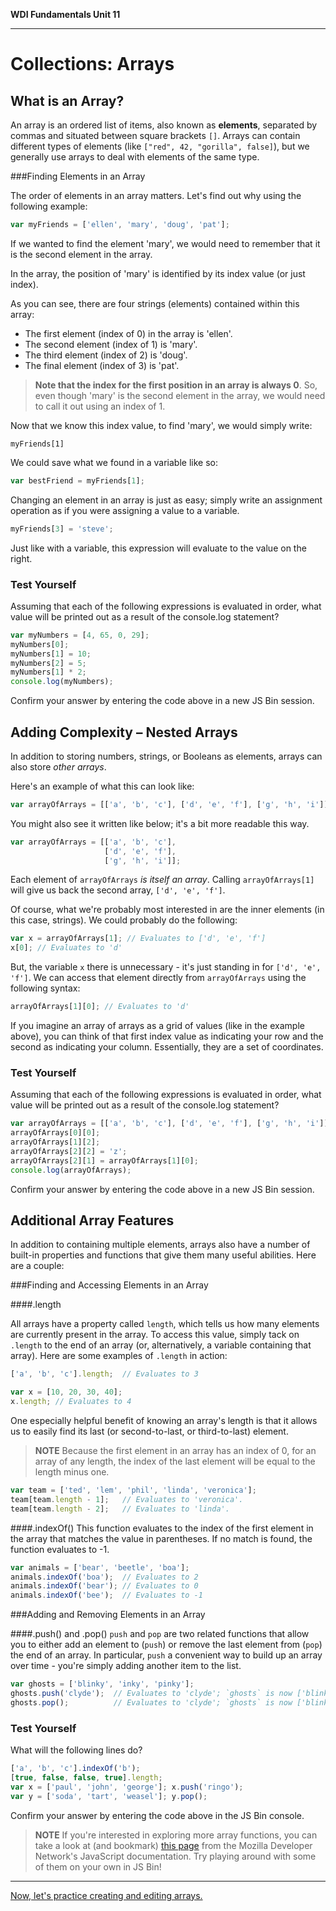 **WDI Fundamentals Unit 11**

---

# Collections: Arrays
## What is an Array?


An array is an ordered list of items, also known as **elements**, separated by commas and situated between square brackets `[]`. Arrays can contain different types of elements (like <code>["red", 42, "gorilla", false]</code>), but we generally use arrays to deal with elements of the same type.

###Finding Elements in an Array

The order of elements in an array matters. Let's find out why using the following example:

```javascript
var myFriends = ['ellen', 'mary', 'doug', 'pat'];
```

If we wanted to find the element 'mary', we would need to remember that it is the second element in the array.

In the array, the position of 'mary' is identified by its index value (or just index).

As you can see, there are four strings (elements) contained within this array:
- The first element (index of 0) in the array is 'ellen'.
- The second element (index of 1) is 'mary'.
- The third element (index of 2) is 'doug'.
- The final element (index of 3) is 'pat'.

> **Note that the index for the first position in an array is always 0**. So, even though 'mary' is the second element in the array, we would need to call it out using an index of 1.




Now that we know this index value, to find 'mary', we would simply write:

`myFriends[1]`

We could save what we found in a variable like so:

```js
var bestFriend = myFriends[1];
```

Changing an element in an array is just as easy; simply write an assignment operation as if you were assigning a value to a variable.

```js
myFriends[3] = 'steve';
```

Just like with a variable, this expression will evaluate to the value on the right.

### Test Yourself

Assuming that each of the following expressions is evaluated in order, what value will be printed out as a result of the console.log statement?

```javascript
var myNumbers = [4, 65, 0, 29];
myNumbers[0];
myNumbers[1] = 10;
myNumbers[2] = 5;
myNumbers[1] * 2;
console.log(myNumbers);
```
Confirm your answer by entering the code above in a new JS Bin session.

## Adding Complexity – Nested Arrays

In addition to storing numbers, strings, or Booleans as elements, arrays can also store *other arrays*.

Here's an example of what this can look like:

```javascript
var arrayOfArrays = [['a', 'b', 'c'], ['d', 'e', 'f'], ['g', 'h', 'i']];
```

You might also see it written like below; it's a bit more readable this way.

```javascript
var arrayOfArrays = [['a', 'b', 'c'],
                     ['d', 'e', 'f'],
                     ['g', 'h', 'i']];
```

Each element of `arrayOfArrays` *is itself an array*. Calling `arrayOfArrays[1]` will give us back the second array, <code>['d', 'e', 'f']</code>.

Of course, what we're probably most interested in are the inner elements (in this case, strings). We could probably do the following:

```javascript
var x = arrayOfArrays[1]; // Evaluates to ['d', 'e', 'f']
x[0]; // Evaluates to 'd'
  ```

But, the variable `x` there is unnecessary - it's just standing in for <code>['d', 'e', 'f']</code>. We can access that element directly from `arrayOfArrays` using the following syntax:

```javascript
arrayOfArrays[1][0]; // Evaluates to 'd'
```

If you imagine an array of arrays as a grid of values (like in the example above), you can think of that first index value as indicating your row and the second as indicating your column. Essentially, they are a set of coordinates.

### Test Yourself

Assuming that each of the following expressions is evaluated in order, what value will be printed out as a result of the console.log statement?

```javascript
var arrayOfArrays = [['a', 'b', 'c'], ['d', 'e', 'f'], ['g', 'h', 'i']];
arrayOfArrays[0][0];
arrayOfArrays[1][2];
arrayOfArrays[2][2] = 'z';
arrayOfArrays[2][1] = arrayOfArrays[1][0];
console.log(arrayOfArrays);
```

Confirm your answer by entering the code above in a new JS Bin session.

## Additional Array Features

In addition to containing multiple elements, arrays also have a number of built-in properties and functions that give them many useful abilities. Here are a couple:

###Finding and Accessing Elements in an Array

####.length

All arrays have a property called `length`, which tells us how many elements are currently present in the array. To access this value, simply tack on `.length` to the end of an array (or, alternatively, a variable containing that array). Here are some examples of `.length` in action:

```javascript
['a', 'b', 'c'].length;  // Evaluates to 3

var x = [10, 20, 30, 40];
x.length; // Evaluates to 4
```

One especially helpful benefit of knowing an array's length is that it allows us to easily find its last (or second-to-last, or third-to-last) element.

> **NOTE** Because the first element in an array has an index of 0, for an array of any length, the index of the last element will be equal to the length minus one.

```javascript
var team = ['ted', 'lem', 'phil', 'linda', 'veronica'];
team[team.length - 1];   // Evaluates to 'veronica'.
team[team.length - 2];   // Evaluates to 'linda'.
```

####.indexOf()
This function evaluates to the index of the first element in the array that matches the value in parentheses. If no match is found, the function evaluates to -1.

```javascript
var animals = ['bear', 'beetle', 'boa'];
animals.indexOf('boa');  // Evaluates to 2
animals.indexOf('bear'); // Evaluates to 0
animals.indexOf('bee');  // Evaluates to -1
```

###Adding and Removing Elements in an Array

####.push() and .pop()
`push` and `pop` are two related functions that allow you to either add an element to (`push`) or remove the last element from (`pop`) the end of an array. In particular, `push` a convenient way to build up an array over time - you're simply adding another item to the list.

```javascript
var ghosts = ['blinky', 'inky', 'pinky'];
ghosts.push('clyde');  // Evaluates to 'clyde'; `ghosts` is now ['blinky', 'inky', 'pinky', 'clyde'].
ghosts.pop();          // Evaluates to 'clyde'; `ghosts` is now ['blinky', 'inky', 'pinky'] again.
```

### Test Yourself

What will the following lines do?

```javascript
['a', 'b', 'c'].indexOf('b');
[true, false, false, true].length;
var x = ['paul', 'john', 'george']; x.push('ringo');
var y = ['soda', 'tart', 'weasel']; y.pop();
```

Confirm your answer by entering the code above in the JS Bin console.

> **NOTE** If you're interested in exploring more array functions, you can take a look at (and bookmark) [this page](https://developer.mozilla.org/en-US/docs/Web/JavaScript/Reference/Global_Objects/Array) from the Mozilla Developer Network's JavaScript documentation. Try playing around with some of them on your own in JS Bin!

---

[Now, let's practice creating and editing arrays.](04_exercise.md)
